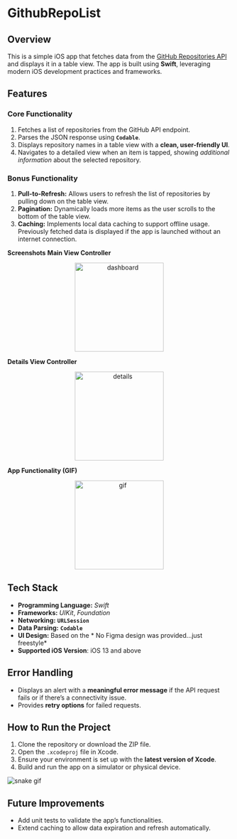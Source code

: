 # GithubRepoList

## Overview  
This is a simple iOS app that fetches data from the [GitHub Repositories API](https://api.github.com/repositories) and displays it in a table view. The app is built using **Swift**, leveraging modern iOS development practices and frameworks.  

## Features  
### Core Functionality  
1. Fetches a list of repositories from the GitHub API endpoint.  
2. Parses the JSON response using **`Codable`**.  
3. Displays repository names in a table view with a **clean, user-friendly UI**.  
4. Navigates to a detailed view when an item is tapped, showing *additional information* about the selected repository.  

### Bonus Functionality  
1. **Pull-to-Refresh:** Allows users to refresh the list of repositories by pulling down on the table view.  
2. **Pagination:** Dynamically loads more items as the user scrolls to the bottom of the table view.  
3. **Caching:** Implements local data caching to support offline usage. Previously fetched data is displayed if the app is launched without an internet connection.  

**Screenshots**
**Main View Controller**

<div align="center">
  <img src="https://github.com/user-attachments/assets/21969e9f-d9de-4596-a99f-fedc62a8d0cc" alt="dashboard" width="200">
</div>

**Details View Controller**

<div align="center">
  <img src="https://github.com/user-attachments/assets/69360927-c78b-4df6-ad65-11523b66cdf7" alt="details" width="200">
</div>

**App Functionality (GIF)**

<div align="center">
  <img src="https://github.com/user-attachments/assets/9f08639c-0e32-4a69-aa2f-b7013123a389" alt="gif" width="200">
</div>

## Tech Stack  
- **Programming Language:** *Swift*  
- **Frameworks:** *UIKit*, *Foundation*  
- **Networking:** **`URLSession`**  
- **Data Parsing:** **`Codable`**  
- **UI Design:** Based on the * No Figma design was provided...just freestyle*
- **Supported iOS Version**: iOS 13 and above

## Error Handling  
- Displays an alert with a **meaningful error message** if the API request fails or if there’s a connectivity issue.  
- Provides **retry options** for failed requests.  

## How to Run the Project  
1. Clone the repository or download the ZIP file.  
2. Open the `.xcodeproj` file in Xcode.  
3. Ensure your environment is set up with the **latest version of Xcode**.  
4. Build and run the app on a simulator or physical device.  

![snake gif](https://github.com/YOUR_USERNAME/YOUR_USERNAME/blob/output/github-contribution-grid-snake.gif)

## Future Improvements  
- Add unit tests to validate the app’s functionalities.  
- Extend caching to allow data expiration and refresh automatically.  







